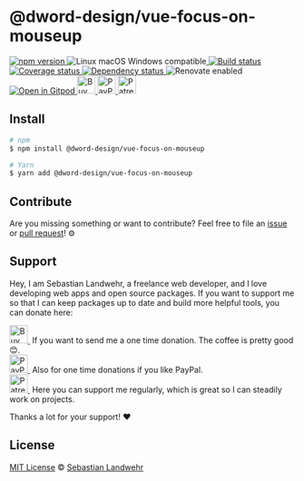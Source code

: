 <!-- TITLE/ -->
# @dword-design/vue-focus-on-mouseup
<!-- /TITLE -->

<!-- BADGES/ -->
  <p>
    <a href="https://npmjs.org/package/@dword-design/vue-focus-on-mouseup">
      <img
        src="https://img.shields.io/npm/v/@dword-design/vue-focus-on-mouseup.svg"
        alt="npm version"
      >
    </a><img src="https://img.shields.io/badge/os-linux%20%7C%C2%A0macos%20%7C%C2%A0windows-blue" alt="Linux macOS Windows compatible"><a href="https://github.com/dword-design/vue-focus-on-mouseup/actions">
      <img
        src="https://github.com/dword-design/vue-focus-on-mouseup/workflows/build/badge.svg"
        alt="Build status"
      >
    </a><a href="https://codecov.io/gh/dword-design/vue-focus-on-mouseup">
      <img
        src="https://codecov.io/gh/dword-design/vue-focus-on-mouseup/branch/master/graph/badge.svg"
        alt="Coverage status"
      >
    </a><a href="https://david-dm.org/dword-design/vue-focus-on-mouseup">
      <img src="https://img.shields.io/david/dword-design/vue-focus-on-mouseup" alt="Dependency status">
    </a><img src="https://img.shields.io/badge/renovate-enabled-brightgreen" alt="Renovate enabled"><br/><a href="https://gitpod.io/#https://github.com/dword-design/vue-focus-on-mouseup">
      <img src="https://gitpod.io/button/open-in-gitpod.svg" alt="Open in Gitpod">
    </a><a href="https://www.buymeacoffee.com/dword">
      <img
        src="https://www.buymeacoffee.com/assets/img/guidelines/download-assets-sm-2.svg"
        alt="Buy Me a Coffee"
        height="32"
      >
    </a><a href="https://paypal.me/SebastianLandwehr">
      <img
        src="https://dword-design.de/images/paypal.svg"
        alt="PayPal"
        height="32"
      >
    </a><a href="https://www.patreon.com/dworddesign">
      <img
        src="https://dword-design.de/images/patreon.svg"
        alt="Patreon"
        height="32"
      >
    </a>
</p>
<!-- /BADGES -->

<!-- DESCRIPTION/ -->

<!-- /DESCRIPTION -->

<!-- INSTALL/ -->
## Install

```bash
# npm
$ npm install @dword-design/vue-focus-on-mouseup

# Yarn
$ yarn add @dword-design/vue-focus-on-mouseup
```
<!-- /INSTALL -->

<!-- LICENSE/ -->
## Contribute

Are you missing something or want to contribute? Feel free to file an [issue](https://github.com/dword-design/vue-focus-on-mouseup/issues) or [pull request](https://github.com/dword-design/vue-focus-on-mouseup/pulls)! ⚙️

## Support

Hey, I am Sebastian Landwehr, a freelance web developer, and I love developing web apps and open source packages. If you want to support me so that I can keep packages up to date and build more helpful tools, you can donate here:

<p>
  <a href="https://www.buymeacoffee.com/dword">
    <img
      src="https://www.buymeacoffee.com/assets/img/guidelines/download-assets-sm-2.svg"
      alt="Buy Me a Coffee"
      height="32"
    >
  </a>&nbsp;If you want to send me a one time donation. The coffee is pretty good 😊.<br/>
  <a href="https://paypal.me/SebastianLandwehr">
    <img
      src="https://dword-design.de/images/paypal.svg"
      alt="PayPal"
      height="32"
    >
  </a>&nbsp;Also for one time donations if you like PayPal.<br/>
  <a href="https://www.patreon.com/dworddesign">
    <img
      src="https://dword-design.de/images/patreon.svg"
      alt="Patreon"
      height="32"
    >
  </a>&nbsp;Here you can support me regularly, which is great so I can steadily work on projects.
</p>

Thanks a lot for your support! ❤️

## License

[MIT License](https://opensource.org/licenses/MIT) © [Sebastian Landwehr](https://dword-design.de)
<!-- /LICENSE -->
